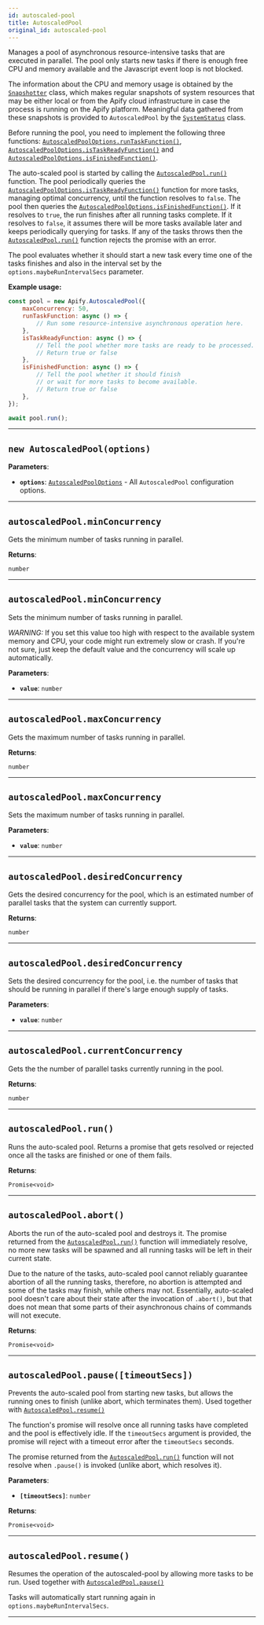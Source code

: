 ```yaml
---
id: autoscaled-pool
title: AutoscaledPool
original_id: autoscaled-pool
---
```


<a name="autoscaledpool"></a>

Manages a pool of asynchronous resource-intensive tasks that are executed in parallel. The pool only starts new tasks if there is enough free CPU and
memory available and the Javascript event loop is not blocked.

The information about the CPU and memory usage is obtained by the [`Snapshotter`](../api/snapshotter) class, which makes regular snapshots of system
resources that may be either local or from the Apify cloud infrastructure in case the process is running on the Apify platform. Meaningful data
gathered from these snapshots is provided to `AutoscaledPool` by the [`SystemStatus`](../api/system-status) class.

Before running the pool, you need to implement the following three functions:
[`AutoscaledPoolOptions.runTaskFunction()`](../typedefs/autoscaled-pool-options#runtaskfunction),
[`AutoscaledPoolOptions.isTaskReadyFunction()`](../typedefs/autoscaled-pool-options#istaskreadyfunction) and
[`AutoscaledPoolOptions.isFinishedFunction()`](../typedefs/autoscaled-pool-options#isfinishedfunction).

The auto-scaled pool is started by calling the [`AutoscaledPool.run()`](../api/autoscaled-pool#run) function. The pool periodically queries the
[`AutoscaledPoolOptions.isTaskReadyFunction()`](../typedefs/autoscaled-pool-options#istaskreadyfunction) function for more tasks, managing optimal
concurrency, until the function resolves to `false`. The pool then queries the
[`AutoscaledPoolOptions.isFinishedFunction()`](../typedefs/autoscaled-pool-options#isfinishedfunction). If it resolves to `true`, the run finishes
after all running tasks complete. If it resolves to `false`, it assumes there will be more tasks available later and keeps periodically querying for
tasks. If any of the tasks throws then the [`AutoscaledPool.run()`](../api/autoscaled-pool#run) function rejects the promise with an error.

The pool evaluates whether it should start a new task every time one of the tasks finishes and also in the interval set by the
`options.maybeRunIntervalSecs` parameter.

**Example usage:**

```javascript
const pool = new Apify.AutoscaledPool({
    maxConcurrency: 50,
    runTaskFunction: async () => {
        // Run some resource-intensive asynchronous operation here.
    },
    isTaskReadyFunction: async () => {
        // Tell the pool whether more tasks are ready to be processed.
        // Return true or false
    },
    isFinishedFunction: async () => {
        // Tell the pool whether it should finish
        // or wait for more tasks to become available.
        // Return true or false
    },
});

await pool.run();
```

---

<a name="autoscaledpool"></a>

## `new AutoscaledPool(options)`

**Parameters**:

-   **`options`**: [`AutoscaledPoolOptions`](../typedefs/autoscaled-pool-options) - All `AutoscaledPool` configuration options.

---

<a name="minconcurrency"></a>

## `autoscaledPool.minConcurrency`

Gets the minimum number of tasks running in parallel.

**Returns**:

`number`

---

<a name="minconcurrency"></a>

## `autoscaledPool.minConcurrency`

Sets the minimum number of tasks running in parallel.

_WARNING:_ If you set this value too high with respect to the available system memory and CPU, your code might run extremely slow or crash. If you're
not sure, just keep the default value and the concurrency will scale up automatically.

**Parameters**:

-   **`value`**: `number`

---

<a name="maxconcurrency"></a>

## `autoscaledPool.maxConcurrency`

Gets the maximum number of tasks running in parallel.

**Returns**:

`number`

---

<a name="maxconcurrency"></a>

## `autoscaledPool.maxConcurrency`

Sets the maximum number of tasks running in parallel.

**Parameters**:

-   **`value`**: `number`

---

<a name="desiredconcurrency"></a>

## `autoscaledPool.desiredConcurrency`

Gets the desired concurrency for the pool, which is an estimated number of parallel tasks that the system can currently support.

**Returns**:

`number`

---

<a name="desiredconcurrency"></a>

## `autoscaledPool.desiredConcurrency`

Sets the desired concurrency for the pool, i.e. the number of tasks that should be running in parallel if there's large enough supply of tasks.

**Parameters**:

-   **`value`**: `number`

---

<a name="currentconcurrency"></a>

## `autoscaledPool.currentConcurrency`

Gets the the number of parallel tasks currently running in the pool.

**Returns**:

`number`

---

<a name="run"></a>

## `autoscaledPool.run()`

Runs the auto-scaled pool. Returns a promise that gets resolved or rejected once all the tasks are finished or one of them fails.

**Returns**:

`Promise<void>`

---

<a name="abort"></a>

## `autoscaledPool.abort()`

Aborts the run of the auto-scaled pool and destroys it. The promise returned from the [`AutoscaledPool.run()`](../api/autoscaled-pool#run) function
will immediately resolve, no more new tasks will be spawned and all running tasks will be left in their current state.

Due to the nature of the tasks, auto-scaled pool cannot reliably guarantee abortion of all the running tasks, therefore, no abortion is attempted and
some of the tasks may finish, while others may not. Essentially, auto-scaled pool doesn't care about their state after the invocation of `.abort()`,
but that does not mean that some parts of their asynchronous chains of commands will not execute.

**Returns**:

`Promise<void>`

---

<a name="pause"></a>

## `autoscaledPool.pause([timeoutSecs])`

Prevents the auto-scaled pool from starting new tasks, but allows the running ones to finish (unlike abort, which terminates them). Used together with
[`AutoscaledPool.resume()`](../api/autoscaled-pool#resume)

The function's promise will resolve once all running tasks have completed and the pool is effectively idle. If the `timeoutSecs` argument is provided,
the promise will reject with a timeout error after the `timeoutSecs` seconds.

The promise returned from the [`AutoscaledPool.run()`](../api/autoscaled-pool#run) function will not resolve when `.pause()` is invoked (unlike abort,
which resolves it).

**Parameters**:

-   **`[timeoutSecs]`**: `number`

**Returns**:

`Promise<void>`

---

<a name="resume"></a>

## `autoscaledPool.resume()`

Resumes the operation of the autoscaled-pool by allowing more tasks to be run. Used together with
[`AutoscaledPool.pause()`](../api/autoscaled-pool#pause)

Tasks will automatically start running again in `options.maybeRunIntervalSecs`.

---
